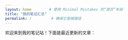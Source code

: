 ```yaml
---
layout: home        # 使用 Minimal Mistakes 的“首页”布局
title: "我的笔记汇总"
permalink: /         # 确保它是根路径
---
```


欢迎来到我的笔记站！下面是最近更新的文章：

<!-- 这里可以写一些 Markdown 内容，比如介绍、快速链接等 -->
